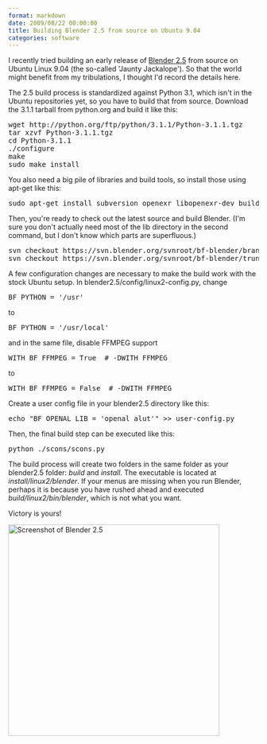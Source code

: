 ```yaml
---
format: markdown
date: 2009/08/22 00:00:00
title: Building Blender 2.5 from source on Ubuntu 9.04
categories: software
---
```

I recently tried building an early release of <a href="http://www.blender.org/development/current-projects/blender-25-project/">Blender 2.5</a> from source on Ubuntu Linux 9.04 (the so-called 'Jaunty Jackalope'). So that the world might benefit from my tribulations, I thought I'd record the details here.

The 2.5 build process is standardized against Python 3.1, which isn't in the Ubuntu repositories yet, so you have to build that from source. Download the 3.1.1 tarball from python.org and build it like this:

<pre class="brush: bash">
wget http://python.org/ftp/python/3.1.1/Python-3.1.1.tgz
tar xzvf Python-3.1.1.tgz
cd Python-3.1.1
./configure
make
sudo make install
</pre>

You also need a big pile of libraries and build tools, so install those using apt-get like this:

<pre class="brush: bash">
sudo apt-get install subversion openexr libopenexr-dev build-essential libjpeg-dev libpng12-dev libopenal-dev libalut-dev libsdl-dev libfreetype6-dev libtiff4-dev python-dev gettext libxi-dev yasm libsamplerate0-dev
</pre>

Then, you're ready to check out the latest source and build Blender. (I'm sure you don't actually need most of the lib directory in the second command, but I don't know which parts are superfluous.)
<pre class="brush: bash">
svn checkout https://svn.blender.org/svnroot/bf-blender/branches/blender2.5/blender/ /home/brandon/blender2.5
svn checkout https://svn.blender.org/svnroot/bf-blender/trunk/lib/ /home/brandon/blender2.5/lib
</pre>

A few configuration changes are necessary to make the build work with the stock Ubuntu setup. In blender2.5/config/linux2-config.py, change
<pre class="brush: bash">
BF_PYTHON = '/usr'
</pre>
to
<pre class="brush: bash">
BF_PYTHON = '/usr/local'
</pre>

and in the same file, disable FFMPEG support
<pre class="brush: bash">
WITH_BF_FFMPEG = True  # -DWITH_FFMPEG
</pre>
to
<pre class="brush: bash">
WITH_BF_FFMPEG = False  # -DWITH_FFMPEG
</pre>

Create a user config file in your blender2.5 directory like this:
<pre class="brush: bash">
echo "BF_OPENAL_LIB = 'openal alut'" &gt;&gt; user-config.py
</pre>

Then, the final build step can be executed like this:
<pre class="brush: bash">
python ./scons/scons.py
</pre>

The build process will create two folders in the same folder as your blender2.5 folder: *build* and *install*. The executable is located at *install/linux2/blender*. If your menus are missing when you run Blender, perhaps it is because you have rushed ahead and executed *build/linux2/bin/blender*, which is not what you want.

Victory is yours!

<a href="http://pingswept.org/img/blender-2.5.png"><img src="http://pingswept.org/img/blender-2.5.png" alt="Screenshot of Blender 2.5" width="425" /></a>
